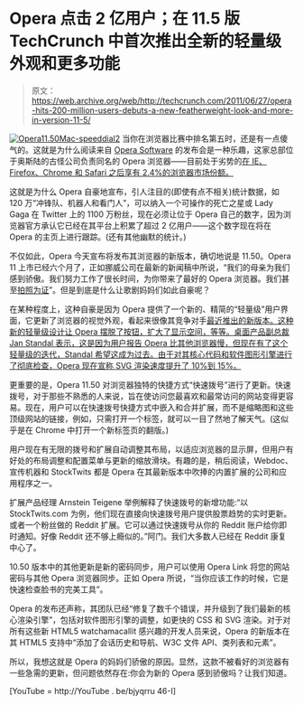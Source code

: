 # Opera 点击 2 亿用户；在 11.5 版 TechCrunch 中首次推出全新的轻量级外观和更多功能

> 原文：<https://web.archive.org/web/http://techcrunch.com/2011/06/27/opera-hits-200-million-users-debuts-a-new-featherweight-look-and-more-in-version-11-5/>

[![](img/d51413d4ddc514fcf4495f7130eab678.png "Opera11.50Mac-speeddial2")](https://web.archive.org/web/20230205015458/https://techcrunch.com/wp-content/uploads/2011/06/opera11-50mac-speeddial2.png) 当你在浏览器比赛中排名第五时，还是有一点傻气的。这就是为什么阅读来自 [Opera Software](https://web.archive.org/web/20230205015458/http://www.opera.com/?ref=home) 的发布会是一种乐趣，这家总部位于奥斯陆的古怪公司负责同名的 Opera 浏览器——目前处于劣势的[在 IE、Firefox、Chrome 和 Safari 之后享有 2.4%的浏览器市场份额。](https://web.archive.org/web/20230205015458/http://www.w3schools.com/browsers/browsers_stats.asp)

这就是为什么 Opera 自豪地宣布，引人注目的(即使有点不相关)统计数据，如 120 万“冲锋队、机器人和看门人”，可以纳入一个可操作的死亡之星或 Lady Gaga 在 Twitter 上的 1100 万粉丝，现在必须让位于 Opera 自己的数字，因为浏览器官方承认它已经在其平台上积累了超过 2 亿用户——这个数字现在将在 Opera 的主页上进行跟踪。(还有其他幽默的统计。)

不仅如此，Opera 今天宣布将发布其浏览器的新版本，确切地说是 11.50。Opera 11 上市已经六个月了，正如挪威公司在最新的新闻稿中所说，“我们的母亲为我们感到骄傲。我们努力工作了很长时间，为你带来了最好的 Opera 浏览器。我们甚至[拍照为证](https://web.archive.org/web/20230205015458/http://my.opera.com/chooseopera/blog/2011/06/27/brains-in-action)”。但是到底是什么让歌剧妈妈们如此自豪呢？

在某种程度上，这种自豪是因为 Opera 提供了一个新的、精简的“轻量级”用户界面，它更新了浏览器的视觉外观，看起来很像其竞争对手[最近推出的新版本。这种新的轻量级设计让 Opera 摆脱了按钮，扩大了显示空间，等等。桌面产品副总裁 Jan Standal 表示，这是因为用户报告 Opera 比其他浏览器慢，但现在有了这个轻量级的迭代，Standal 希望这成为过去。由于对其核心代码和软件图形引擎进行了彻底检查，Opera 现在宣称 SVG 渲染速度提升了 10%到 15%。](https://web.archive.org/web/20230205015458/https://techcrunch.com/2011/06/22/85-percent-of-firefox-users-have-installed-add-ons-oh-and-firefox-5-is-ready-too/)

更重要的是，Opera 11.50 对浏览器独特的快捷方式“快速拨号”进行了更新。快速拨号，对于那些不熟悉的人来说，旨在使访问您最喜欢和最常访问的网站变得更容易。现在，用户可以在快速拨号快捷方式中嵌入和合并扩展，而不是缩略图和这些顶级网站的链接，例如，只需打开一个标签，就可以一目了然地了解天气。(这似乎是在 Chrome 中打开一个新标签页的翻版。)

用户现在有无限的拨号和扩展自动调整其布局，以适应浏览器的显示屏，但用户有好处的布局调整和配置菜单与更新的缩放滑块。有趣的是，稍后阅读，Webdoc、宣传机器和 StockTwits 都是 Opera 在其最新版本中吹捧的内置扩展的公司和应用程序之一。

扩展产品经理 Arnstein Teigene 举例解释了快速拨号的新增功能:“以 StockTwits.com 为例，他们现在直接向快速拨号用户提供股票趋势的实时更新。或者一个粉丝做的 Reddit 扩展。它可以通过快速拨号从你的 Reddit 账户给你即时通知。好像 Reddit 还不够上瘾似的。”阿门。我们大多数人已经在 Reddit 康复中心了。

10.50 版本中的其他更新是新的密码同步，用户可以使用 Opera Link 将您的网站密码与其他 Opera 浏览器同步。正如 Opera 所说，“当你应该工作的时候，它是快速检查脸书的完美工具”。

Opera 的发布还声称，其团队已经“修复了数千个错误，并升级到了我们最新的核心渲染引擎”，包括对软件图形引擎的调整，如更快的 CSS 和 SVG 渲染。对于对所有这些新 HTML5 watchamacallit 感兴趣的开发人员来说，Opera 的新版本在其 HTML5 支持中“添加了会话历史和导航、W3C 文件 API、类列表和元素”。

所以，我想这就是 Opera 的妈妈们骄傲的原因。显然，这款不被看好的浏览器有一些急需的更新，但问题依然存在:你会为新的 Opera 感到骄傲吗？让我们知道。

[YouTube = http://YouTube . be/bjyqrru 46-I]